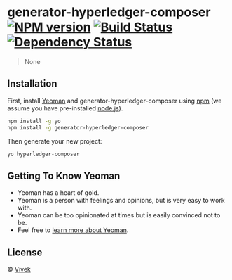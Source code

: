 # generator-hyperledger-composer [![NPM version][npm-image]][npm-url] [![Build Status][travis-image]][travis-url] [![Dependency Status][daviddm-image]][daviddm-url]
> None

## Installation

First, install [Yeoman](http://yeoman.io) and generator-hyperledger-composer using [npm](https://www.npmjs.com/) (we assume you have pre-installed [node.js](https://nodejs.org/)).

```bash
npm install -g yo
npm install -g generator-hyperledger-composer
```

Then generate your new project:

```bash
yo hyperledger-composer
```

## Getting To Know Yeoman

 * Yeoman has a heart of gold.
 * Yeoman is a person with feelings and opinions, but is very easy to work with.
 * Yeoman can be too opinionated at times but is easily convinced not to be.
 * Feel free to [learn more about Yeoman](http://yeoman.io/).

## License

 © [Vivek]()


[npm-image]: https://badge.fury.io/js/generator-hyperledger-composer.svg
[npm-url]: https://npmjs.org/package/generator-hyperledger-composer
[travis-image]: https://travis-ci.org/vivekpathak03/generator-hyperledger-composer.svg?branch=master
[travis-url]: https://travis-ci.org/vivekpathak03/generator-hyperledger-composer
[daviddm-image]: https://david-dm.org/vivekpathak03/generator-hyperledger-composer.svg?theme=shields.io
[daviddm-url]: https://david-dm.org/vivekpathak03/generator-hyperledger-composer
